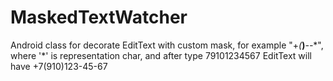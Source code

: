 # MaskedTextWatcher
Android class for decorate EditText with custom mask, for example "+*(***)***-**-**", where '*' is representation char, and after type 79101234567 EditText will have +7(910)123-45-67

